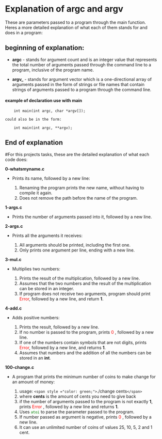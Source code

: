 # Explanation of argc and argv


These are parameters passed to a program through the main function. Heres a more detailed explanation of what each of them stands for and does in a program: 




## beginning of explanation:

- **argc** - stands for argument count and is an integer value that represents the total number of arguments passed through the command line to a program, inclusive of the program name.

- **argv_** - stands for argument vector which is a one-directional array of arguments passed in the form of strings or file names that contain strings of arguments passed to a program through the command line.


#### example of declaration use with main
``` 
	int main(int argc, char *argv[]);

could also be in the form: 

	int main(int argc, **argv);
```

## End of explanation





#For this projects tasks, these are the detailed explanation of what each code does:

__0-whatsmyname.c__ 
- Prints its name, followed by a new line:

	1. Renaming the program prints the new name, without having to compile it again.
	2. Does not remove the path before the name of the program.


__1-args.c__ 
- Prints the number of arguments passed into it, followed by a new line.

__2-args.c__ 
- Prints all the arguments it receives:
	
	1. All arguments should be printed, including the first one.
	2. Only prints one argument per line, ending with a new line.


__3-mul.c__ 
- Multiplies two numbers: 

	1. Prints the result of the multiplication, followed by a new line.
	2. Assumes that the two numbers and the result of the multiplication can be stored in an integer.
	3. If program does not receive two arguments, program should print <span style="color: red;">Error</span>, followed by a new line, and return **1**.


__4-add.c__ 
- Adds positive numbers:

	1. Prints the result, followed by a new line.
	2. If no number is passed to the program, prints <span style="color: red;"> 0 </span>, followed by a new line.
	3. If one of the numbers contain symbols that are not digits, prints <span style="color: red">Error</span>, followed by a new line, and returns **1**.
	4. Assumes that numbers and the addition of all the numbers can be stored in an **int**.


**100-change.c** 
- A program that prints the minimum number of coins to make change for an amount of money: 

	1. usage: `<span style ="color: green;">`./change cents`</span>`
	2. where **cents** is the amount of cents you need to give back
	3. if the number of arguments passed to the program is not exactly **1**, prints <span style="color: red;"> Error </span>, followed by a new line and returns **1**.
	4. Uses <span style ="color: green;"> `atoi` </span> to parse the parameter passed to the program.
	5. If number passed as argument is negative, prints <span style="color: red;"> 0 </span>, followed by a new line.
	6. It can use an unlimited number of coins of values 25, 10, 5, 2 and 1 cent.		

